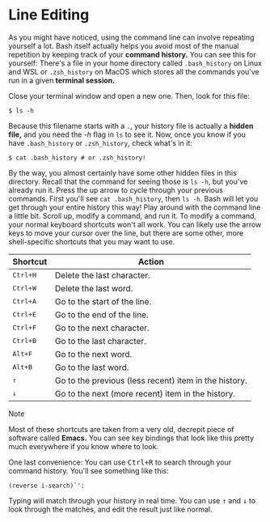 # Line Editing

As you might have noticed, using the command line can involve repeating yourself
a lot. Bash itself actually helps you avoid most of the manual repetition by
keeping track of your **command history.** You can see this for yourself:
There's a file in your home directory called `.bash_history` on Linux and WSL or
`.zsh_history` on MacOS which stores all the commands you've run in a given
**terminal session.**

Close your terminal window and open a new one. Then, look for this file:

```shell
$ ls -h
```

Because this filename starts with a `.`, your history file is actually a
**hidden file,** and you need the *-h* flag in `ls` to see it. Now, once you
know if you have `.bash_history` or `.zsh_history`, check what's in it:

```shell
$ cat .bash_history # or .zsh_history!
```

By the way, you almost certainly have some other hidden files in this directory.
Recall that the command for seeing those is `ls -h`, but you've already run it.
Press the up arrow to cycle through your previous commands. First you'll see
`cat .bash_history`, then `ls -h`. Bash will let you get through your entire
history this way! Play around with the command line a little bit. Scroll up,
modify a command, and run it. To modify a command, your normal keyboard
shortcuts won't all work. You can likely use the arrow keys to move your cursor
over the line, but there are some other, more shell-specific shortcuts that you
may want to use.

| Shortcut          | Action                                                |
|-------------------|-------------------------------------------------------|
| <kbd>Ctrl+H</kbd> | Delete the last character.                            |
| <kbd>Ctrl+W</kbd> | Delete the last word.                                 |
| <kbd>Ctrl+A</kbd> | Go to the start of the line.                          |
| <kbd>Ctrl+E</kbd> | Go to the end of the line.                            |
| <kbd>Ctrl+F</kbd> | Go to the next character.                             |
| <kbd>Ctrl+B</kbd> | Go to the last character.                             |
| <kbd>Alt+F</kbd>  | Go to the next word.                                  |
| <kbd>Alt+B</kbd>  | Go to the last word.                                  |
| <kbd>↑</kbd>      | Go to the previous (less recent) item in the history. |
| <kbd>↓</kbd>      | Go to the next (more recent) item in the history.     |

> [!NOTE]
> Most of these shortcuts are taken from a very old, decrepit piece of software
> called **Emacs.** You can see key bindings that look like this pretty much
> everywhere if you know where to look.

One last convenience: You can use <kbd>Ctrl+R</kbd> to search through your
command history. You'll see something like this:

```
(reverse i-search)`':
```

Typing will match through your history in real time. You can use <kbd>↑</kbd>
and <kbd>↓</kbd> to look through the matches, and edit the result just like
normal.
